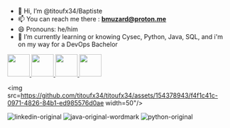 - 👋 Hi, I’m @titoufx34/Baptiste
- 📫 You can reach me there : **bmuzard@proton.me** 
- 😄 Pronouns: he/him
- 🌱 I’m currently learning or knowing Cysec, Python, Java, SQL, and i'm on my way for a DevOps Bachelor
  
<a href="https://www.mysql.com/" target="_blank">
  <img src=https://github.com/titoufx34/titoufx34/assets/154378943/5c4fdbcf-ffb3-4859-b2ce-ddba5a9fb9c1) width="50"/>
</a>
<a href="https://www.java.com" target="_blank" rel="noreferrer">
<img src=https://github.com/titoufx34/titoufx34/assets/154378943/6d5550bb-1988-425d-a8fd-c6fdd00a5974 width="50"/>
</a>
<a href="https://www.python.org" target="_blank" rel="noreferrer">
<img src=https://github.com/titoufx34/titoufx34/assets/154378943/7824bddb-6626-402f-8571-19e4bbbb5357 width="50"/>
</a>
<img src=https://github.com/titoufx34/titoufx34/assets/154378943/46c63ecc-61fa-4739-ad7a-c033704d05f1 width="50"/>

<img src=https://github.com/titoufx34/titoufx34/assets/154378943/f4f1c41c-0971-4826-84b1-ed985576d0ae width=50"/>



![linkedin-original](https://github.com/titoufx34/titoufx34/assets/154378943/f4f1c41c-0971-4826-84b1-ed985576d0ae)
![java-original-wordmark](https://github.com/titoufx34/titoufx34/assets/154378943/6d5550bb-1988-425d-a8fd-c6fdd00a5974)
![python-original]()


<!---
titoufx34/titoufx34 is a ✨ special ✨ repository because its `README.md` (this file) appears on your GitHub profile.
You can click the Preview link to take a look at your changes.
--->
